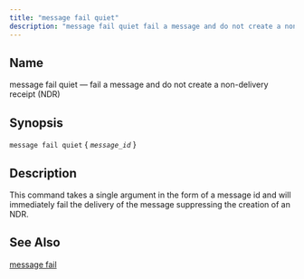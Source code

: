 ```yaml
---
title: "message fail quiet"
description: "message fail quiet fail a message and do not create a non delivery receipt NDR message fail quiet message id This command takes a single argument in the form of a message id and will immediately fail the delivery of the message suppressing the creation of an NDR message fail..."
---
```


<a name="console_commands.message_fail_quiet"></a> 
## Name

message fail quiet — fail a message and do not create a non-delivery receipt (NDR)

## Synopsis

`message fail quiet` { *`message_id`* }

<a name="idp11649408"></a> 
## Description

This command takes a single argument in the form of a message id and will immediately fail the delivery of the message suppressing the creation of an NDR.

<a name="idp10843424"></a> 
## See Also

[message fail](console_commands.message_fail "message fail")